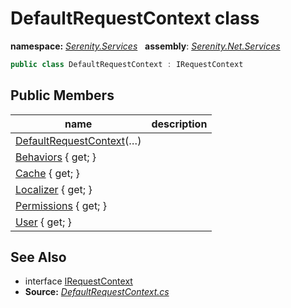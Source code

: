 # DefaultRequestContext class
**namespace:** *[Serenity.Services](../README.md#serenity.services-namespace)*   **assembly**: *[Serenity.Net.Services](../README.md)*

```csharp
public class DefaultRequestContext : IRequestContext
```

## Public Members

| name | description |
| --- | --- |
| [DefaultRequestContext](DefaultRequestContext/DefaultRequestContext.md)(…) |  |
| [Behaviors](DefaultRequestContext/Behaviors.md) { get; } |  |
| [Cache](DefaultRequestContext/Cache.md) { get; } |  |
| [Localizer](DefaultRequestContext/Localizer.md) { get; } |  |
| [Permissions](DefaultRequestContext/Permissions.md) { get; } |  |
| [User](DefaultRequestContext/User.md) { get; } |  |

## See Also

* interface [IRequestContext](IRequestContext.md)
* **Source:** *[DefaultRequestContext.cs](https://github.com/serenity-is/Serenity/blob/master/src/Serenity.Net.Services/RequestHandlers/Repository/DefaultRequestContext.cs)*